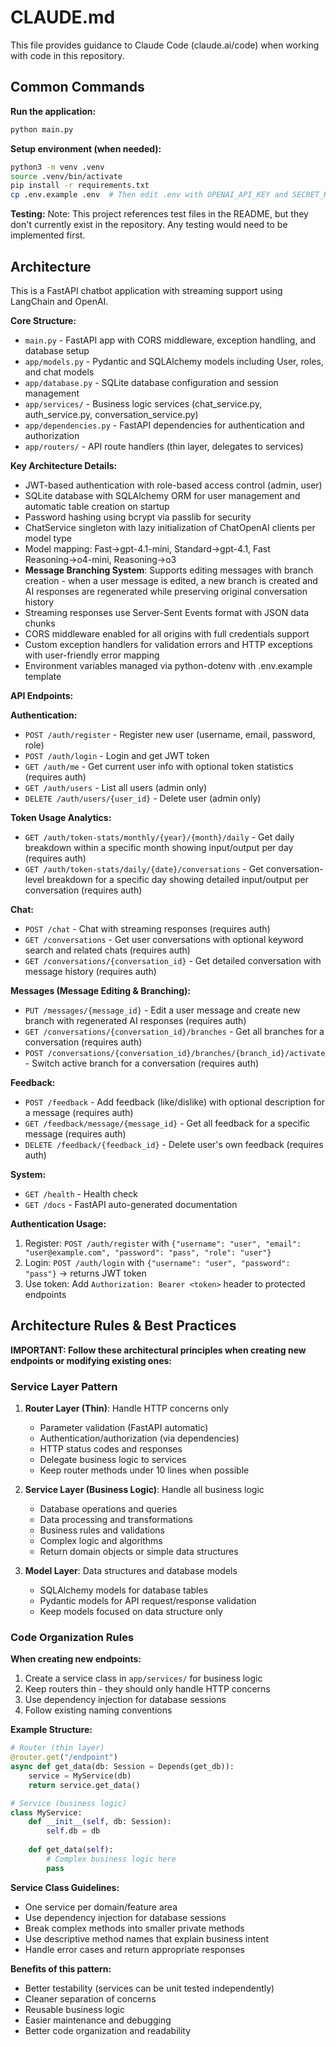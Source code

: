 # CLAUDE.md

This file provides guidance to Claude Code (claude.ai/code) when working with code in this repository.

## Common Commands

**Run the application:**
```bash
python main.py
```

**Setup environment (when needed):**
```bash
python3 -m venv .venv
source .venv/bin/activate
pip install -r requirements.txt
cp .env.example .env  # Then edit .env with OPENAI_API_KEY and SECRET_KEY
```

**Testing:**
Note: This project references test files in the README, but they don't currently exist in the repository. Any testing would need to be implemented first.

## Architecture

This is a FastAPI chatbot application with streaming support using LangChain and OpenAI.

**Core Structure:**
- `main.py` - FastAPI app with CORS middleware, exception handling, and database setup
- `app/models.py` - Pydantic and SQLAlchemy models including User, roles, and chat models
- `app/database.py` - SQLite database configuration and session management  
- `app/services/` - Business logic services (chat_service.py, auth_service.py, conversation_service.py)
- `app/dependencies.py` - FastAPI dependencies for authentication and authorization
- `app/routers/` - API route handlers (thin layer, delegates to services)

**Key Architecture Details:**
- JWT-based authentication with role-based access control (admin, user)
- SQLite database with SQLAlchemy ORM for user management and automatic table creation on startup
- Password hashing using bcrypt via passlib for security
- ChatService singleton with lazy initialization of ChatOpenAI clients per model type
- Model mapping: Fast→gpt-4.1-mini, Standard→gpt-4.1, Fast Reasoning→o4-mini, Reasoning→o3
- **Message Branching System**: Supports editing messages with branch creation - when a user message is edited, a new branch is created and AI responses are regenerated while preserving original conversation history
- Streaming responses use Server-Sent Events format with JSON data chunks
- CORS middleware enabled for all origins with full credentials support
- Custom exception handlers for validation errors and HTTP exceptions with user-friendly error mapping
- Environment variables managed via python-dotenv with .env.example template

**API Endpoints:**

**Authentication:**
- `POST /auth/register` - Register new user (username, email, password, role)
- `POST /auth/login` - Login and get JWT token
- `GET /auth/me` - Get current user info with optional token statistics (requires auth)
- `GET /auth/users` - List all users (admin only)
- `DELETE /auth/users/{user_id}` - Delete user (admin only)

**Token Usage Analytics:**
- `GET /auth/token-stats/monthly/{year}/{month}/daily` - Get daily breakdown within a specific month showing input/output per day (requires auth)
- `GET /auth/token-stats/daily/{date}/conversations` - Get conversation-level breakdown for a specific day showing detailed input/output per conversation (requires auth)

**Chat:**
- `POST /chat` - Chat with streaming responses (requires auth)
- `GET /conversations` - Get user conversations with optional keyword search and related chats (requires auth)
- `GET /conversations/{conversation_id}` - Get detailed conversation with message history (requires auth)

**Messages (Message Editing & Branching):**
- `PUT /messages/{message_id}` - Edit a user message and create new branch with regenerated AI responses (requires auth)
- `GET /conversations/{conversation_id}/branches` - Get all branches for a conversation (requires auth)
- `POST /conversations/{conversation_id}/branches/{branch_id}/activate` - Switch active branch for a conversation (requires auth)

**Feedback:**
- `POST /feedback` - Add feedback (like/dislike) with optional description for a message (requires auth)
- `GET /feedback/message/{message_id}` - Get all feedback for a specific message (requires auth)
- `DELETE /feedback/{feedback_id}` - Delete user's own feedback (requires auth)

**System:**
- `GET /health` - Health check
- `GET /docs` - FastAPI auto-generated documentation

**Authentication Usage:**
1. Register: `POST /auth/register` with `{"username": "user", "email": "user@example.com", "password": "pass", "role": "user"}`
2. Login: `POST /auth/login` with `{"username": "user", "password": "pass"}` → returns JWT token
3. Use token: Add `Authorization: Bearer <token>` header to protected endpoints

## Architecture Rules & Best Practices

**IMPORTANT: Follow these architectural principles when creating new endpoints or modifying existing ones:**

### Service Layer Pattern
1. **Router Layer (Thin)**: Handle HTTP concerns only
   - Parameter validation (FastAPI automatic)
   - Authentication/authorization (via dependencies)
   - HTTP status codes and responses
   - Delegate business logic to services
   - Keep router methods under 10 lines when possible

2. **Service Layer (Business Logic)**: Handle all business logic
   - Database operations and queries
   - Data processing and transformations
   - Business rules and validations
   - Complex logic and algorithms
   - Return domain objects or simple data structures

3. **Model Layer**: Data structures and database models
   - SQLAlchemy models for database tables
   - Pydantic models for API request/response validation
   - Keep models focused on data structure only

### Code Organization Rules

**When creating new endpoints:**
1. Create a service class in `app/services/` for business logic
2. Keep routers thin - they should only handle HTTP concerns
3. Use dependency injection for database sessions
4. Follow existing naming conventions

**Example Structure:**
```python
# Router (thin layer)
@router.get("/endpoint")
async def get_data(db: Session = Depends(get_db)):
    service = MyService(db)
    return service.get_data()

# Service (business logic)
class MyService:
    def __init__(self, db: Session):
        self.db = db
    
    def get_data(self):
        # Complex business logic here
        pass
```

**Service Class Guidelines:**
- One service per domain/feature area
- Use dependency injection for database sessions
- Break complex methods into smaller private methods
- Use descriptive method names that explain business intent
- Handle error cases and return appropriate responses

**Benefits of this pattern:**
- Better testability (services can be unit tested independently)
- Cleaner separation of concerns
- Reusable business logic
- Easier maintenance and debugging
- Better code organization and readability